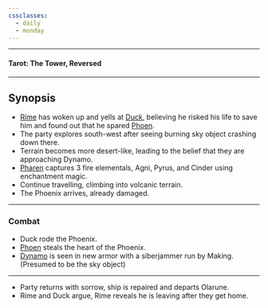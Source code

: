 ```yaml
---
cssclasses:
  - daily
  - monday
---
```

***
#### Tarot: The Tower, Reversed
***
## Synopsis
- [Rime](../../Characters/Rime.md) has woken up and yells at [Duck](../../Characters/-Player/Duck.md), believing he risked his life to save him and found out that he spared [Phoen](../../Characters/Phoen.md).
- The party explores south-west after seeing burning sky object crashing down there.
- Terrain becomes more desert-like, leading to the belief that they are approaching Dynamo.
- [Pharen](../../Characters/-Player/Pharen.md) captures 3 fire elementals, Agni, Pyrus, and Cinder using enchantment magic.
- Continue travelling, climbing into volcanic terrain.
- The Phoenix arrives, already damaged.

*** 
### Combat 
* Duck rode the Phoenix.
* [Phoen](../../Characters/Phoen.md) steals the heart of the Phoenix.
* [Dynamo](../../Characters/Dynamo.md) is seen in new armor with a siberjammer run by Making. (Presumed to be the sky object)
***
- Party returns with sorrow, ship is repaired and departs Olarune.
- Rime and Duck argue, Rime reveals he is leaving after they get home.